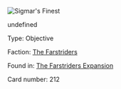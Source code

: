
![Sigmar's Finest](https://warhammerunderworlds.com/wp-content/uploads/sites/6/2018/03/212_ENG.png)

undefined

Type: Objective

Faction: [The Farstriders](/factions/the-farstriders.md)

Found in: [The Farstriders Expansion](/locations/the-farstriders-expansion.md)

Card number: 212
